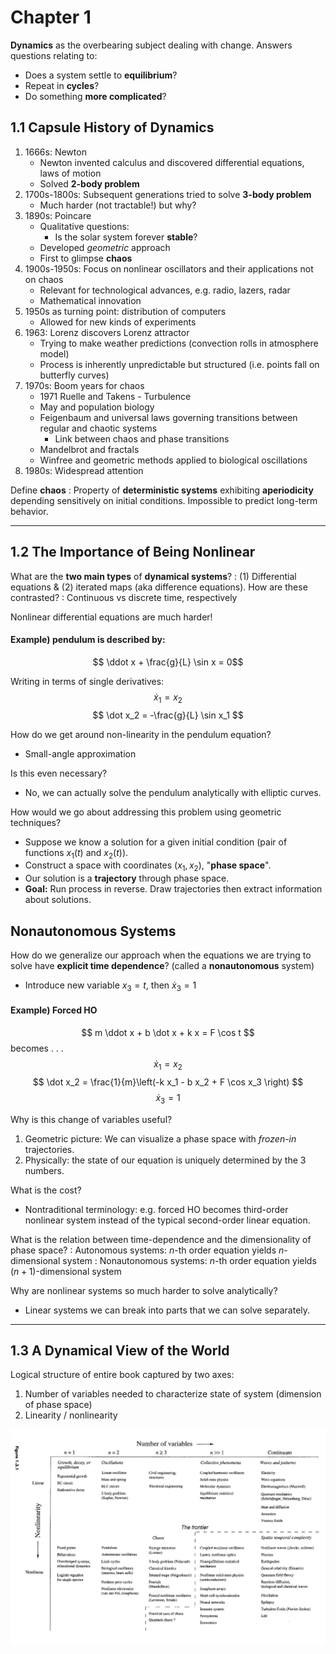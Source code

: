 # Chapter 1

**Dynamics** as the overbearing subject dealing with change. Answers questions relating to:
- Does a system settle to **equilibrium**?
- Repeat in **cycles**?
- Do something **more complicated**?

## 1.1 Capsule History of Dynamics
1. 1666s: Newton
   - Newton invented calculus and discovered differential equations, laws of motion
   - Solved **2-body problem**
2. 1700s-1800s: Subsequent generations tried to solve **3-body problem**
   - Much harder (not tractable!) but why?
3. 1890s: Poincare
   - Qualitative questions:
     - Is the solar system forever **stable**?
   - Developed *geometric* approach
   - First to glimpse **chaos**
4. 1900s-1950s: Focus on nonlinear oscillators and their applications not on chaos
   - Relevant for technological advances, e.g. radio, lazers, radar
   - Mathematical innovation
5. 1950s as turning point: distribution of computers
   - Allowed for new kinds of experiments
6. 1963: Lorenz discovers Lorenz attractor
   - Trying to make weather predictions (convection rolls in atmosphere model)
   - Process is inherently unpredictable but structured (i.e. points fall on butterfly curves)
7. 1970s: Boom years for chaos
   - 1971 Ruelle and Takens - Turbulence
   - May and population biology
   - Feigenbaum and universal laws governing transitions between regular and chaotic systems
     - Link between chaos and phase transitions
   - Mandelbrot and fractals
   - Winfree and geometric methods applied to biological oscillations
8. 1980s: Widespread attention

Define **chaos**
    : Property of **deterministic systems** exhibiting **aperiodicity** depending sensitively on initial conditions. Impossible to predict long-term behavior.

------------------------------------------------------------

## 1.2 The Importance of Being Nonlinear
What are the **two main types** of **dynamical systems**?
: (1) Differential equations & (2) iterated maps (aka difference equations). How are these contrasted?
: Continuous vs discrete time, respectively

Nonlinear differential equations are much harder!

#### Example) pendulum is described by:
$$ \ddot x + \frac{g}{L} \sin x = 0$$

Writing in terms of single derivatives:
$$ \dot x_1 = x_2 $$
$$ \dot x_2 = -\frac{g}{L} \sin x_1 $$

How do we get around non-linearity in the pendulum equation?
- Small-angle approximation

Is this even necessary?
- No, we can actually solve the pendulum analytically with elliptic curves.

How would we go about addressing this problem using geometric techniques?
- Suppose we know a solution for a given initial condition (pair of functions $x_1(t)$ and $x_2(t)$).
- Construct a space with coordinates $(x_1, x_2)$,  "**phase space**".
- Our solution is a **trajectory** through phase space.
- **Goal:** Run process in reverse. Draw trajectories then extract information about solutions.

## Nonautonomous Systems

How do we generalize our approach when the equations we are trying to solve have **explicit time dependence**? (called a **nonautonomous** system)
- Introduce new variable $x_3=t$, then $\dot x_3 = 1$

#### Example) Forced HO
$$ m \ddot x + b \dot x + k x = F \cos t $$
becomes . . .
$$ \dot x_1 = x_2 $$
$$ \dot x_2 = \frac{1}{m}\left(-k x_1 - b x_2 + F \cos x_3 \right) $$
$$ \dot x_3 = 1 $$

Why is this change of variables useful?
1. Geometric picture: We can visualize a phase space with *frozen-in* trajectories.
2. Physically: the state of our equation is uniquely determined by the 3 numbers.

What is the cost?
- Nontraditional terminology: e.g. forced HO becomes third-order nonlinear system instead of the typical second-order linear equation.

What is the relation between time-dependence and the dimensionality of phase space?
: Autonomous systems: $n$-th order equation yields $n$-dimensional system
: Nonautonomous systems: $n$-th order equation yields $(n+1)$-dimensional system

Why are nonlinear systems so much harder to solve analytically?
- Linear systems we can break into parts that we can solve separately.

------------------------------------------------------------

## 1.3 A Dynamical View of the World

Logical structure of entire book captured by two axes:
1. Number of variables needed to characterize state of system (dimension of phase space)
2. Linearity / nonlinearity

![dynamicsTable](./img/dynamicsTable.png)
